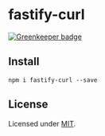 # fastify-curl

[![Greenkeeper badge](https://badges.greenkeeper.io/kenuyx/fastify-curl.svg)](https://greenkeeper.io/)

## Install

```shell
npm i fastify-curl --save
```

## License

Licensed under [MIT](./LICENSE).
